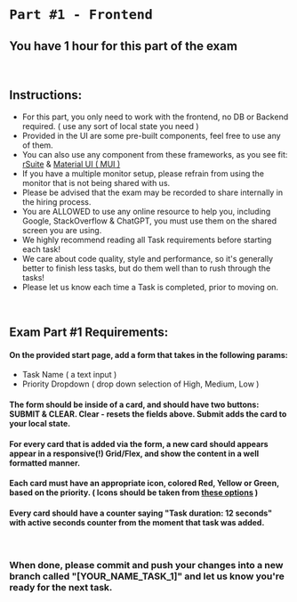 <h1 id="part1_intro"><code>Part #1 - Frontend</code></h1>
<h2>You have 1 hour for this part of the exam</h2>
<br/>

<h2>Instructions:</h2>
<ul>
    <li>For this part, you only need to work with the frontend, no DB or Backend required. ( use any sort of local state you need )</li>
    <li>Provided in the UI are some pre-built components, feel free to use any of them.</li>
    <li>You can also use any component from these frameworks, as you see fit: <a href="https://rsuitejs.com/components/form/">rSuite</a> & <a href="https://mui.com/material-ui/react-autocomplete/">Material UI ( MUI )</a></li>
    <li>If you have a multiple monitor setup, please refrain from using the monitor that is not being shared with us.</li>
    <li>Please be advised that the exam may be recorded to share internally in the hiring process.</li>
    <li>You are ALLOWED to use any online resource to help you, including Google, StackOverflow & ChatGPT, you must use them on the shared screen you are using.</li>
    <li>We highly recommend reading all Task requirements before starting each task!</li>
    <li>We care about code quality, style and performance, so it's generally better to finish less tasks, but do them well than to rush through the tasks!</li>
    <li>Please let us know each time a Task is completed, prior to moving on.</li>
</ul>

<br/>

<h2>Exam Part #1 Requirements:</h2>
<h4>On the provided start page, add a form that takes in the following params:</h4>
<ul>
    <li>Task Name ( a text input )</li>
    <li>Priority Dropdown ( drop down selection of High, Medium, Low )</li>
</ul>
<h4>The form should be inside of a card, and should have two buttons: SUBMIT & CLEAR. Clear - resets the fields above. Submit adds the card to your local state.</h4>
<h4>For every card that is added via the form, a new card should appears appear in a responsive(!) Grid/Flex, and show the content in a well formatted manner.</h4>
<h4>Each card must have an appropriate icon, colored Red, Yellow or Green, based on the priority. ( Icons should be taken from <a href="https://mui.com/material-ui/material-icons/">these options</a> ) </h4>
<h4>Every card should have a counter saying "Task duration: 12 seconds" with active seconds counter from the moment that task was added.</h4>

<br/>

<h3>When done, please commit and push your changes into a new branch called "[YOUR_NAME_TASK_1]" and let us know you're ready for the next task.</h3>
